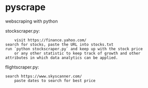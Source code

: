 # pyscrape
webscraping with python

stockscraper.py:
	
        visit https://finance.yahoo.com/ 
	search for stocks, paste the URL into stocks.txt 
	run `python stockscraper.py` and keep up with the stock price 
        or any other statistic to keep track of growth and other
	attributes in which data analytics can be applied. 

flightscraper.py:

	search https://www.skyscanner.com/
        paste dates to search for best price
